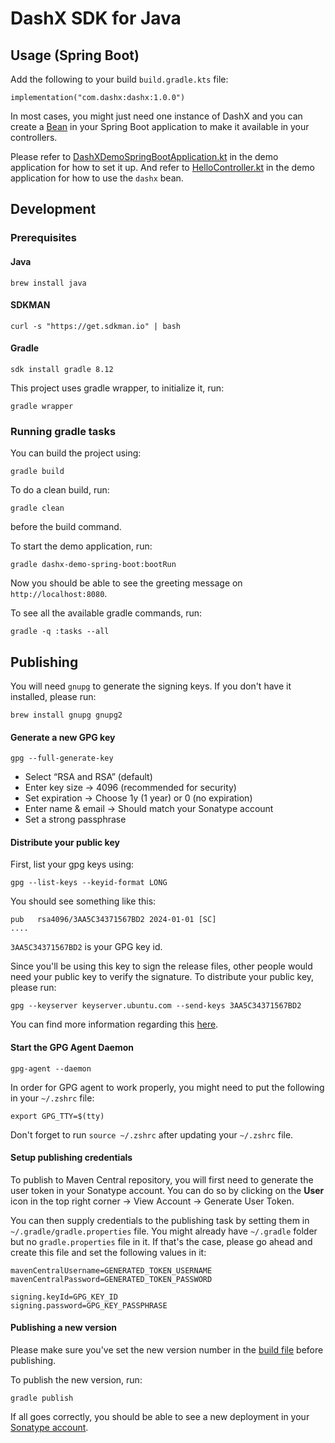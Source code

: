 # DashX SDK for Java

## Usage (Spring Boot)
Add the following to your build `build.gradle.kts` file:

```
implementation("com.dashx:dashx:1.0.0")
```

In most cases, you might just need one instance of DashX and you can create a [Bean](https://docs.spring.io/spring-framework/reference/core/beans/java/bean-annotation.html) in your Spring Boot application to make it available in your controllers.

Please refer to [DashXDemoSpringBootApplication.kt](dashx-demo-spring-boot/src/main/kotlin/com/dashx/demo/springboot/DashXDemoSpringBootApplication.kt) in the demo application for how to set it up. And refer to [HelloController.kt](dashx-demo-spring-boot/src/main/kotlin/com/dashx/demo/springboot/HelloController.kt) in the demo application for how to use the `dashx` bean.

## Development

### Prerequisites

#### Java
```
brew install java
```

#### SDKMAN
```
curl -s "https://get.sdkman.io" | bash
```

#### Gradle
```
sdk install gradle 8.12
```

This project uses gradle wrapper, to initialize it, run:
```
gradle wrapper
```

### Running gradle tasks
You can build the project using:
```
gradle build
```

To do a clean build, run:
```
gradle clean
```
before the build command.

To start the demo application, run:
```
gradle dashx-demo-spring-boot:bootRun
```

Now you should be able to see the greeting message on `http://localhost:8080`.

To see all the available gradle commands, run:
```
gradle -q :tasks --all
```

## Publishing

You will need `gnupg` to generate the signing keys. If you don't have it installed, please run:
```
brew install gnupg gnupg2
```

#### Generate a new GPG key
```
gpg --full-generate-key
```
- Select “RSA and RSA” (default)
- Enter key size → 4096 (recommended for security)
- Set expiration → Choose 1y (1 year) or 0 (no expiration)
- Enter name & email → Should match your Sonatype account
- Set a strong passphrase

#### Distribute your public key

First, list your gpg keys using:
```
gpg --list-keys --keyid-format LONG
```

You should see something like this:
```
pub   rsa4096/3AA5C34371567BD2 2024-01-01 [SC]
....
```

`3AA5C34371567BD2` is your GPG key id.

Since you'll be using this key to sign the release files, other people would need your public key to verify the signature. To distribute your public key, please run:
```
gpg --keyserver keyserver.ubuntu.com --send-keys 3AA5C34371567BD2
```

You can find more information regarding this [here](https://central.sonatype.org/publish/requirements/gpg/#distributing-your-public-key).

#### Start the GPG Agent Daemon
```
gpg-agent --daemon
```

In order for GPG agent to work properly, you might need to put the following in your `~/.zshrc` file:
```
export GPG_TTY=$(tty)
```

Don't forget to run `source ~/.zshrc` after updating your `~/.zshrc` file.

#### Setup publishing credentials
To publish to Maven Central repository, you will first need to generate the user token in your Sonatype account. You can do so by clicking on the **User** icon in the top right corner -> View Account -> Generate User Token.

You can then supply credentials to the publishing task by setting them in `~/.gradle/gradle.properties` file. You might already have `~/.gradle` folder but no `gradle.properties` file in it. If that's the case, please go ahead and create this file and set the following values in it:
```
mavenCentralUsername=GENERATED_TOKEN_USERNAME
mavenCentralPassword=GENERATED_TOKEN_PASSWORD

signing.keyId=GPG_KEY_ID
signing.password=GPG_KEY_PASSPHRASE
```

#### Publishing a new version
Please make sure you've set the new version number in the [build file](dashx/build.gradle.kts) before publishing.

To publish the new version, run:
```
gradle publish
```

If all goes correctly, you should be able to see a new deployment in your [Sonatype account](https://central.sonatype.com/publishing/deployments).
